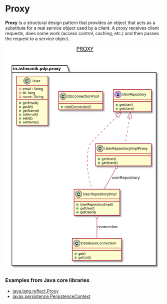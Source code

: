 # Proxy

**Proxy** is a structural design pattern that provides an object that acts as a substitute for a real service object used by a client. 
A proxy receives client requests, does some work (access control, caching, etc.) and then passes the request to a service object.

![Prototype](/docs/images/proxy.svg)

### Examples from Java core libraries
- [java.lang.reflect.Proxy](http://docs.oracle.com/javase/8/docs/api/java/lang/reflect/Proxy.html)
- [javax.persistence.PersistenceContext](http://docs.oracle.com/javaee/7/api/javax/persistence/PersistenceContext.html)
